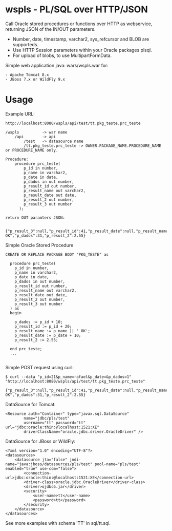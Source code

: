 # wspls - PL/SQL over HTTP/JSON
Call Oracle stored procedures or functions over HTTP as webservice, returning JSON of the IN/OUT parameters. 

- Number, date, timestamp, varchar2, sys_refcursor and BLOB are supporteds.
- Use HTTP Session parameters within your Oracle packages plsql. 
- For upload of blobs, to use MultipartFormData. 

Simple web application java: wars/wspls.war for:
	
	- Apache Tomcat 8.x
	- JBoss 7.x or WildFly 9.x
	
# Usage	

Example URL:

	http://localhost:8080/wspls/api/test/tt.pkg_teste.prc_teste
	
	/wspls 			-> war name
		/api 		-> api
			/test 	-> datasource name
			/tt.pkg_teste.prc_teste -> OWNER.PACKAGE_NAME.PROCEDURE_NAME or PROCEDURE_NAME only.
			
	Procedure:
		procedure prc_teste(
		    p_id in number,
		    p_name in varchar2,
		    p_date in date,
		    p_dados in out number,
		    p_result_id out number,
		    p_result_name out varchar2,
		    p_result_date out date,
		    p_result_2 out number,
		    p_result_3 out number
		  );
			
	return OUT paramters JSON:
	
		{"p_result_3":null,"p_result_id":41,"p_result_date":null,"p_result_name":"rafael OK","p_dados":31,"p_result_2":2.55}
		
Simple Oracle Stored Procedure

```
CREATE OR REPLACE PACKAGE BODY "PKG_TESTE" as

  procedure prc_teste(
    p_id in number,
    p_name in varchar2,
    p_date in date,
    p_dados in out number,
    p_result_id out number,
    p_result_name out varchar2,
    p_result_date out date,
    p_result_2 out number,
    p_result_3 out number
  ) as
  begin
  
    p_dados := p_id + 10;
    p_result_id := p_id + 20;
    p_result_name := p_name || ' OK';
    p_result_date := p_date + 10;
    p_result_2 := 2.55;
    
  end prc_teste;
  ...
  
```

Simple POST request using curl:

```
$ curl --data "p_id=21&p_name=rafael&p_date=&p_dados=1" "http://localhost:8080/wspls/api/test/tt.pkg_teste.prc_teste"

{"p_result_3":null,"p_result_id":41,"p_result_date":null,"p_result_name":"rafael OK","p_dados":31,"p_result_2":2.55}
```

DataSource for Tomcat:

```
<Resource auth="Container" type="javax.sql.DataSource"
		name="jdbc/pls/test"
		username="tt" password="tt" url="jdbc:oracle:thin:@localhost:1521:XE"
		driverClassName="oracle.jdbc.driver.OracleDriver" />
```

DataSource for JBoss or WildFly:
```
<?xml version="1.0" encoding="UTF-8"?>
<datasources>
	<datasource jta="false" jndi-name="java:jboss/datasources/pls/test" pool-name="pls/test" enabled="true" use-ccm="false">
		<connection-url>jdbc:oracle:thin:@localhost:1521:XE</connection-url>
		<driver-class>oracle.jdbc.OracleDriver</driver-class>
		<driver>ojdbc6.jar</driver>
		<security>
			<user-name>tt</user-name>
			<password>tt</password>
		</security>
	</datasource>
</datasources>
```

See more examples with schema 'TT' in sql/tt.sql.
